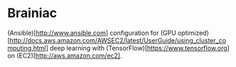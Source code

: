# Brainiac

(Ansible)[http://www.ansible.com] configuration for (GPU optimized)[http://docs.aws.amazon.com/AWSEC2/latest/UserGuide/using_cluster_computing.html] deep learning with (TensorFlow)[https://www.tensorflow.org] on (EC2)[http://aws.amazon.com/ec2].
